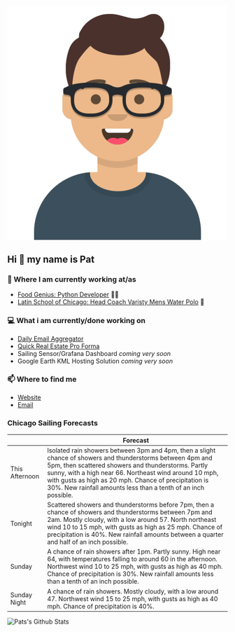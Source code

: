 [![Social banner for p-j-falconer](https://raw.githubusercontent.com/P-J-FALCONER/P-J-FALCONER/master/assets/avataaars.svg)](https://patfalconer.com/)
## Hi :wave: my name is Pat

### 💼 Where I am currently working at/as
- [Food Genius: Python Developer](https://getfoodgenius.com/) 🍔🐍
- [Latin School of Chicago: Head Coach Varisty Mens Water Polo](https://www.latinschool.org/) 🤽


### 💻 What i am currently/done working on
 - [Daily Email Aggregator](https://github.com/P-J-FALCONER/dott_daily_mail)
 - [Quick Real Estate Pro Forma](https://github.com/P-J-FALCONER/henry)
 - Sailing Sensor/Grafana Dashboard *coming very soon*
 - Google Earth KML Hosting Solution *coming very soon*

### 📫 Where to find me
 - [Website](https://patfalconer.com/)
 - [Email](mailto:patrick.j.falconer@gmail.com)


### Chicago Sailing Forecasts
|   | Forecast  |
|---|---|
| This Afternoon | Isolated rain showers between 3pm and 4pm, then a slight chance of showers and thunderstorms between 4pm and 5pm, then scattered showers and thunderstorms. Partly sunny, with a high near 66. Northeast wind around 10 mph, with gusts as high as 20 mph. Chance of precipitation is 30%. New rainfall amounts less than a tenth of an inch possible. |
| Tonight | Scattered showers and thunderstorms before 7pm, then a chance of showers and thunderstorms between 7pm and 2am. Mostly cloudy, with a low around 57. North northeast wind 10 to 15 mph, with gusts as high as 25 mph. Chance of precipitation is 40%. New rainfall amounts between a quarter and half of an inch possible. |
| Sunday | A chance of rain showers after 1pm. Partly sunny. High near 64, with temperatures falling to around 60 in the afternoon. Northwest wind 10 to 25 mph, with gusts as high as 40 mph. Chance of precipitation is 30%. New rainfall amounts less than a tenth of an inch possible. |
| Sunday Night | A chance of rain showers. Mostly cloudy, with a low around 47. Northwest wind 15 to 25 mph, with gusts as high as 40 mph. Chance of precipitation is 40%. |

![Pats's Github Stats](https://github-readme-stats.vercel.app/api?username=p-j-falconer&show_icons=true&theme=radical)
